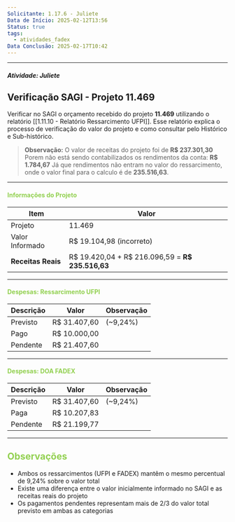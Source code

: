 ```yaml
---
Solicitante: 1.17.6 - Juliete
Data de Início: 2025-02-12T13:56
Status: true
tags:
  - atividades_fadex
Data Conclusão: 2025-02-17T10:42
---
```



---

##### Atividade: Juliete

## Verificação SAGI - Projeto 11.469

Verificar no SAGI o orçamento recebido do projeto **11.469** utilizando o relatório [[1.11.10 - Relatório Ressarcimento UFPI]]. Esse relatório explica o processo de verificação do valor do projeto e como consultar pelo Histórico e Sub-histórico.

> **Observação:** O valor de receitas do projeto foi de **R$ 237.301,30**
> Porem não está sendo contabilizados os rendimentos da conta: **R$ 1.784,67** Já que rendimentos não entram no valor do ressarcimento, onde o valor final para o calculo é de **235.516,63**.

---
#### <font color="#92d050">Informações do Projeto</font>

| **Item**           | **Valor**                                        |
| ------------------ | ------------------------------------------------ |
| Projeto            | 11.469                                           |
| Valor Informado    | R$ 19.104,98 (incorreto)                         |
| **Receitas Reais** | R$ 19.420,04 + R$ 216.096,59 = **R$ 235.516,63** |

---
#### <font color="#92d050">Despesas: Ressarcimento UFPI</font>

|**Descrição**|**Valor**|**Observação**|
|---|---|---|
|Previsto|R$ 31.407,60|(~9,24%)|
|Pago|R$ 10.000,00||
|Pendente|R$ 21.407,60||

---
#### <font color="#92d050">Despesas: DOA FADEX</font>

|**Descrição**|**Valor**|**Observação**|
|---|---|---|
|Previsto|R$ 31.407,60|(~9,24%)|
|Paga|R$ 10.207,83||
|Pendente|R$ 21.199,77||

---
## <font color="#92d050">Observações</font>

- Ambos os ressarcimentos (UFPI e FADEX) mantêm o mesmo percentual de 9,24% sobre o valor total
- Existe uma diferença entre o valor inicialmente informado no SAGI e as receitas reais do projeto
- Os pagamentos pendentes representam mais de 2/3 do valor total previsto em ambas as categorias